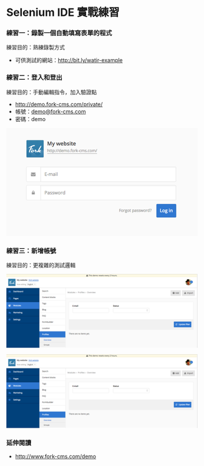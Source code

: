 # Selenium IDE 實戰練習

### 練習一：錄製一個自動填寫表單的程式

練習目的：熟練錄製方式

* 可供測試的網站：<http://bit.ly/watir-example>

### 練習二：登入和登出

練習目的：手動編輯指令，加入驗證點

* <http://demo.fork-cms.com/private/>
* 帳號：demo@fork-cms.com
* 密碼：demo

![](assets/ex01.png)

<!--
### 答案

![](assets/ex01-answer.png)
-->

### 練習三：新增帳號

練習目的：更複雜的測試邏輯

![](assets/ex02_01.png)

![](assets/ex02_01.png)

<!--
### 答案

![](assets/ex02-answer.png)
-->

### 延伸閱讀

* <http://www.fork-cms.com/demo>
